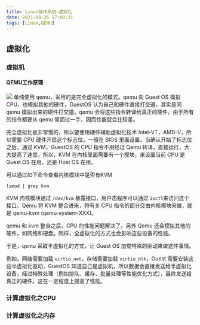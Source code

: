 ```yaml
---
title: Linux操作系统-虚拟化
date: 2021-08-26 17:00:21
tags: [Linux,QEMU]
---
```

## 虚拟化
### 虚拟机

#### QEMU工作原理
![](https://gitee.com/dominic_z/markdown_picbed/raw/master/img/20210721140349.png)
单纯使用 qemu，采用的是完全虚拟化的模式。qemu 向 Guest OS 模拟 CPU，也模拟其他的硬件，GuestOS 认为自己和硬件直接打交道，其实是同 qemu 模拟出来的硬件打交道，qemu 会将这些指令转译给真正的硬件。由于所有的指令都要从 qemu 里面过一手，因而性能就会比较差。

完全虚拟化是非常慢的，所以要使用硬件辅助虚拟化技术 Intel-VT，AMD-V，所以需要 CPU 硬件开启这个标志位，一般在 BIOS 里面设置。当确认开始了标志位之后，通过 KVM，GuestOS 的 CPU 指令不用经过 Qemu 转译，直接运行，大大提高了速度。所以，KVM 在内核里面需要有一个模块，来设置当前 CPU 是 Guest OS 在用，还是 Host OS 在用。

可以通过如下命令查看内核模块中是否有KVM
```
lsmod | grep kvm
```
KVM 内核模块通过 `/dev/kvm` 暴露接口，用户态程序可以通过 `ioctl`来访问这个接口。Qemu 将 KVM 整合进来，将有关 CPU 指令的部分交由内核模块来做，就是 qemu-kvm (qemu-system-XXX)。

qemu 和 kvm 整合之后，CPU 的性能问题解决了。另外 Qemu 还会模拟其他的硬件，如网络和硬盘。同样，全虚拟化的方式也会影响这些设备的性能。

于是，qemu 采取半虚拟化的方式，让 Guest OS 加载特殊的驱动来做这件事情。

例如，网络需要加载 `virtio_net`，存储需要加载 `virtio_blk`，Guest 需要安装这些半虚拟化驱动，GuestOS 知道自己是虚拟机，所以数据会直接发送给半虚拟化设备，经过特殊处理（例如排队、缓存、批量处理等性能优化方式），最终发送给真正的硬件。这在一定程度上提高了性能。

### 计算虚拟化之CPU

### 计算虚拟化之内存